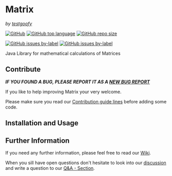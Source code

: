 # Matrix

*by [testgoofy](https://github.com/testgoofy)*

[![GitHub](https://img.shields.io/github/license/testgoofy/Matrix?color=%234834d4&style=flat-square)](LICENSE) [![GitHub top language](https://img.shields.io/github/languages/top/testgoofy/Matrix?color=%234834d4&style=flat-square)](https://github.com/testgoofy/Matrix) [![GitHub repo size](https://img.shields.io/github/repo-size/testgoofy/Matrix?color=%234834d4&style=flat-square)](https://github.com/testgoofy/Matrix)

[![GitHub issues by-label](https://img.shields.io/github/issues-raw/testgoofy/Matrix/feature%20request?color=%236ab04c&label=Open%20Feature%20Requests&style=flat-square)](https://github.com/testgoofy/Matrix/labels/feature%20request)  [![GitHub issues by-label](https://img.shields.io/github/issues-raw/testgoofy/Matrix/bug?color=%23eb4d4b&label=Known%20Issues&style=flat-square)](https://github.com/testgoofy/Matrix/labels/bug)



Java Library for mathematical calculations of Matrices



## Contribute

***IF YOU FOUND A BUG, PLEASE REPORT IT AS A [NEW BUG REPORT](https://github.com/testgoofy/Matrix/issues/new?assignees=&labels=bug&template=bug_report.md&title=Something+went+clearly+wrog...)***

If you like to help improving Matrix your very welcome.

Please make sure you read our [Contribution guide lines](.github/CONTRIBUTING.md) before adding some code.



## Installation and Usage



## Further Information

If you need any further information, please feel free to read our [Wiki](https://github.com/testgoofy/Matrix/wiki).

When you sill have open questions don't hesitate to look into our [discussion](https://github.com/testgoofy/Matrix/discussions) and write a question to our [Q&A - Section](https://github.com/testgoofy/Matrix/discussions?discussions_q=category%3AQ%26A).